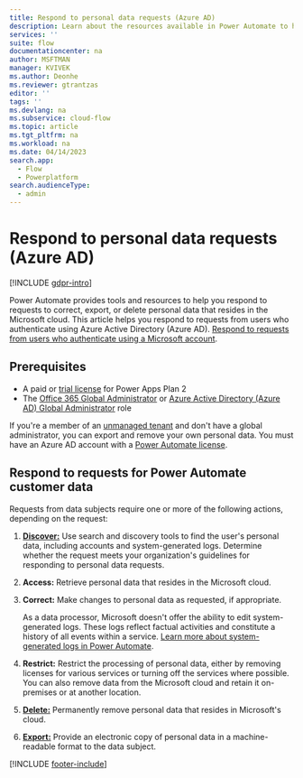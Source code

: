 ```yaml
---
title: Respond to personal data requests (Azure AD)
description: Learn about the resources available in Power Automate to help you meet your obligations under various privacy laws and regulations for users who authenticate using Azure AD.
services: ''
suite: flow
documentationcenter: na
author: MSFTMAN
manager: KVIVEK
ms.author: Deonhe
ms.reviewer: gtrantzas
editor: ''
tags: ''
ms.devlang: na
ms.subservice: cloud-flow
ms.topic: article
ms.tgt_pltfrm: na
ms.workload: na
ms.date: 04/14/2023
search.app: 
  - Flow
  - Powerplatform
search.audienceType: 
  - admin
---
```


# Respond to personal data requests (Azure AD)

[!INCLUDE [gdpr-intro](~/../msft-shared-content/privacy-includes/gdpr-intro.md)]

Power Automate provides tools and resources to help you respond to requests to correct, export, or delete personal data that resides in the Microsoft cloud. This article helps you respond to requests from users who authenticate using Azure Active Directory (Azure AD). [Respond to requests from users who authenticate using a Microsoft account](privacy-dsr-summary-msa.md).

## Prerequisites

- A paid or [trial license](http://make.powerapps.com/trial) for Power Apps Plan 2
- The [Office 365 Global Administrator](https://support.office.com/article/assign-admin-roles-in-office-365-for-business-eac4d046-1afd-4f1a-85fc-8219c79e1504) or [Azure Active Directory (Azure AD) Global Administrator](/azure/active-directory/active-directory-assign-admin-roles-azure-portal) role

If you're a member of an [unmanaged tenant](/azure/active-directory/domains-admin-takeover) and don't have a global administrator, you can export and remove your own personal data. You must have an Azure AD account with a [Power Automate license](https://make.powerautomate.com/pricing/).

## Respond to requests for Power Automate customer data

Requests from data subjects require one or more of the following actions, depending on the request:

1. [**Discover:**](privacy-dsr-discovery.md) Use search and discovery tools to find the user's personal data, including accounts and system-generated logs. Determine whether the request meets your organization's guidelines for responding to personal data requests.

1. **Access:** Retrieve personal data that resides in the Microsoft cloud.

1. **Correct:** Make changes to personal data as requested, if appropriate.

    As a data processor, Microsoft doesn't offer the ability to edit system-generated logs. These logs reflect factual activities and constitute a history of all events within a service. [Learn more about system-generated logs in Power Automate](/power-platform/admin/powerapps-dsr-guide-systemlogs).

1. **Restrict:** Restrict the processing of personal data, either by removing licenses for various services or turning off the services where possible. You can also remove data from the Microsoft cloud and retain it on-premises or at another location.

1. [**Delete:**](privacy-dsr-delete.md) Permanently remove personal data that resides in Microsoft's cloud.

1. [**Export:**](privacy-dsr-export.md) Provide an electronic copy of personal data in a machine-readable format to the data subject.

[!INCLUDE [footer-include](includes/footer-banner.md)]
